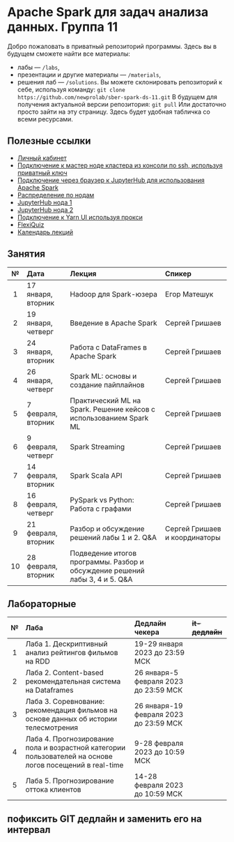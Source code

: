 # Apache Spark для задач анализа данных. Группа 11
Добро пожаловать в приватный репозиторий программы. Здесь вы в будущем сможете найти все материалы:
- лабы — `/labs`,
- презентации и другие материалы — `/materials`,
- решения лаб — `/solutions`.
Вы можете склонировать репозиторий к себе, используя команду:
`git clone https://github.com/newprolab/sber-spark-ds-11.git`
В будущем для получения актуальной версии репозитория:
`git pull`
Или достаточно просто зайти на эту страницу. Здесь будет удобная табличка со всеми ресурсами.

## Полезные ссылки
- [Личный кабинет](https://lk-spark.newprolab.com/)
- [Подключение к мастер ноде кластера из консоли по ssh, используя приватный ключ](ssh.md)
- [Подключение через браузер к JupyterHub для использования Apache Spark](jupyter.md)
- [Распределение по нодам](Table_Users_Masters.md)
- [JupyterHub нода 1](https://spark-master-4.newprolab.com)
- [JupyterHub нода 2](https://spark-master-5.newprolab.com)
- [Подключение к Yarn UI используя прокси](proxy.md)
- [FlexiQuiz](https://www.flexiquiz.com)
- [Календарь лекций](https://calendar.google.com/calendar/embed?src=c_cf6df68a0efdd2d524c0b49bbfd4dc3ae7794377377ae13a02d66f6be8fb8473%40group.calendar.google.com&ctz=Europe%2FMoscow)



## Занятия
| № | Дата | Лекция | Спикер |
| :---: | :--- | :--- | :--- |
| 1 | 17 января, вторник | Hadoop для Spark-юзера | Егор Матешук |
| 2 | 19 января, четверг | Введение в Apache Spark  | Сергей Гришаев |
| 3 | 24 января, вторник | Работа с DataFrames в Apache Spark | Сергей Гришаев |
| 4 | 26 января, четверг | Spark ML: основы и создание пайплайнов | Сергей Гришаев |
| 5 | 7 февраля, вторник | Практический ML на Spark. Решение кейсов с использованием Spark ML | Сергей Гришаев |
| 6 | 9 февраля, четверг | Spark Streaming | Сергей Гришаев  |
| 7 | 14 февраля, вторник | Spark Scala API | Сергей Гришаев |
| 8 | 16 февраля, четверг | PySpark vs Python: Работа с графами | Сергей Гришаев |
| 9 | 21 февраля, вторник | Разбор и обсуждение решений лабы 1 и 2. Q&A | Сергей Гришаев и координаторы|
| 10 |28 февраля, вторник | Подведение итогов программы. Разбор и обсуждение решений лабы 3, 4 и 5. Q&A |  |


## Лабораторные
| № | Лаба | Дедлайн чекера                     |  ~~it-дедлайн~~                           |
| :---: | :--- |:-----------------------------------|:---------------------------------------|
| 1 | Лаба 1. Дескриптивный анализ рейтингов фильмов на RDD | 19-29 января 2023 до 23:59 МСК |  |
| 2 | Лаба 2. Content-based рекомендательная система на Dataframes |  26 января-5 февраля 2023 до 23:59 МСК |  |
| 3 | Лаба 3. Соревнование: рекомендация фильмов на основе данных об истории телесмотрения |  26 января-19 февраля 2023 до 23:59 МСК  |  |
| 4 | Лаба 4. Прогнозирование пола и возрастной категории пользователей на основе логов посещений в real-time | 9-28 февраля 2023 до 10:59 МСК |  |
| 5 | Лаба 5. Прогнозирование оттока клиентов | 14-28 февраля 2023 до 10:59 МСК |  |


## пофиксить GIT дедлайн и заменить его на интервал

